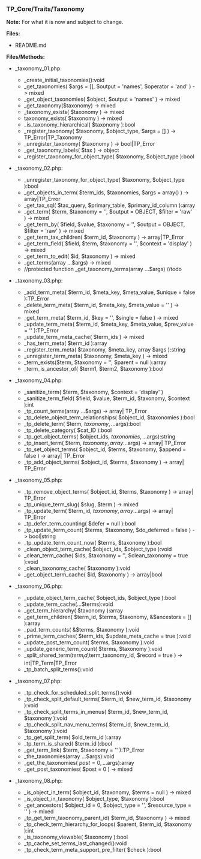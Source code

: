 ### TP_Core/Traits/Taxonomy

**Note:** For what it is now and subject to change. 

**Files:** 
- README.md

**Files/Methods:** 
- _taxonomy_01.php: 	
	* _create_initial_taxonomies():void 
	* _get_taxonomies( $args = [], $output = 'names', $operator = 'and' ) -> mixed 
	* _get_object_taxonomies( $object, $output = 'names' ) -> mixed  
	* _get_taxonomy($taxonomy) -> mixed  
	* _taxonomy_exists( $taxonomy ) -> mixed  
	* taxonomy_exists( $taxonomy ) -> mixed  
	* _is_taxonomy_hierarchical( $taxonomy ):bool 
	* _register_taxonomy( $taxonomy, $object_type, $args = [] ) -> TP_Error|TP_Taxonomy 
	* _unregister_taxonomy( $taxonomy ) -> bool|TP_Error
	* _get_taxonomy_labels( $tax ) -> object 
	* _register_taxonomy_for_object_type( $taxonomy, $object_type ):bool 

- _taxonomy_02.php: 	
	* _unregister_taxonomy_for_object_type( $taxonomy, $object_type ):bool 
	* _get_objects_in_term( $term_ids, $taxonomies, $args = array() ) -> array|TP_Error
	* _get_tax_sql( $tax_query, $primary_table, $primary_id_column ):array 
	* _get_term( $term, $taxonomy = '', $output = OBJECT, $filter = 'raw' ) -> mixed 
	* _get_term_by( $field, $value, $taxonomy = '', $output = OBJECT, $filter = 'raw' ) -> mixed  
	* _get_term_tax_children( $term_id, $taxonomy ) -> array|TP_Error 
	* _get_term_field( $field, $term, $taxonomy = '', $context = 'display' ) -> mixed  
	* _get_term_to_edit( $id, $taxonomy ) -> mixed  
	* _get_terms(array ...$args) -> mixed  
	* //protected function _get_taxonomy_terms(array ...$args) //todo

- _taxonomy_03.php: 	
	* _add_term_meta( $term_id, $meta_key, $meta_value, $unique = false ):TP_Error 
	* _delete_term_meta( $term_id, $meta_key, $meta_value = '' ) -> mixed 
	* _get_term_meta( $term_id, $key = '', $single = false ) -> mixed 
	* _update_term_meta( $term_id, $meta_key, $meta_value, $prev_value = '' ):TP_Error 
	* _update_term_meta_cache( $term_ids ) -> mixed 
	* _has_term_meta( $term_id ):array 
	* _register_term_meta( $taxonomy, $meta_key, array $args ):string 
	* _unregister_term_meta( $taxonomy, $meta_key ) -> mixed 
	* _term_exists($term, $taxonomy = '', $parent = null ):array 
	* _term_is_ancestor_of( $term1, $term2, $taxonomy ):bool 

- _taxonomy_04.php: 	
	* _sanitize_term( $term, $taxonomy, $context = 'display' ) 
	* _sanitize_term_field( $field, $value, $term_id, $taxonomy, $context ):int 
	* _tp_count_terms(array ...$args) -> array| TP_Error  
	* _tp_delete_object_term_relationships( $object_id, $taxonomies ):bool 
	* _tp_delete_term( $term, $taxonomy, ...$args):bool 
	* _tp_delete_category( $cat_ID ):bool 
	* _tp_get_object_terms( $object_ids, $taxonomies, ...$args):string 
	* _tp_insert_term( $term, $taxonomy, array ...$args) -> array| TP_Error 
	* _tp_set_object_terms( $object_id, $terms, $taxonomy, $append = false ) -> array| TP_Error  
	* _tp_add_object_terms( $object_id, $terms, $taxonomy ) -> array| TP_Error  

- _taxonomy_05.php: 	
	* _tp_remove_object_terms( $object_id, $terms, $taxonomy ) -> array| TP_Error  
	* _tp_unique_term_slug( $slug, $term ) -> mixed 
	* _tp_update_term( $term_id, $taxonomy,array ...$args) -> array| TP_Error  
	* _tp_defer_term_counting( $defer = null ):bool 
	* _tp_update_term_count( $terms, $taxonomy, $do_deferred = false ) -> bool|string
	* _tp_update_term_count_now( $terms, $taxonomy ):bool 
	* _clean_object_term_cache( $object_ids, $object_type ):void 
	* _clean_term_cache( $ids, $taxonomy = '', $clean_taxonomy = true ):void 
	* _clean_taxonomy_cache( $taxonomy ):void 
	* _get_object_term_cache( $id, $taxonomy ) -> array|bool

- _taxonomy_06.php: 	
	* _update_object_term_cache( $object_ids, $object_type ):bool 
	* _update_term_cache(...$terms):void 
	* _get_term_hierarchy( $taxonomy ):array 
	* _get_term_children( $term_id, $terms, $taxonomy, &$ancestors = [] ):array 
	* _pad_term_counts( &$terms, $taxonomy ):void 
	* _prime_term_caches( $term_ids, $update_meta_cache = true ):void 
	* _update_post_term_count( $terms, $taxonomy ):void 
	* _update_generic_term_count( $terms, $taxonomy ):void  
	* _split_shared_term($term_id,$term_taxonomy_id, $record = true ) -> int|TP_Term|TP_Error 
	* _tp_batch_split_terms():void 

- _taxonomy_07.php: 	
	* _tp_check_for_scheduled_split_terms():void 
	* _tp_check_split_default_terms( $term_id, $new_term_id, $taxonomy ):void 
	* _tp_check_split_terms_in_menus( $term_id, $new_term_id, $taxonomy ):void 
	* _tp_check_split_nav_menu_terms( $term_id, $new_term_id, $taxonomy ):void 
	* _tp_get_split_term( $old_term_id ):array 
	* _tp_term_is_shared( $term_id ):bool 
	* _get_term_link( $term, $taxonomy = '' ):TP_Error 
	* _the_taxonomies(array ...$args):void 
	* _get_the_taxonomies( $post = 0, ...$args):array 
	* _get_post_taxonomies( $post = 0 ) -> mixed 

- _taxonomy_08.php: 	
	* _is_object_in_term( $object_id, $taxonomy, $terms = null ) -> mixed 
	* _is_object_in_taxonomy( $object_type, $taxonomy ):bool 
	* _get_ancestors( $object_id = 0, $object_type = '', $resource_type = '' ) -> mixed 
	* _tp_get_term_taxonomy_parent_id( $term_id, $taxonomy ) -> mixed 
	* _tp_check_term_hierarchy_for_loops( $parent, $term_id, $taxonomy ):int 
	* _is_taxonomy_viewable( $taxonomy ):bool 
	* _tp_cache_set_terms_last_changed():void 
	* _tp_check_term_meta_support_pre_filter( $check ):bool 
